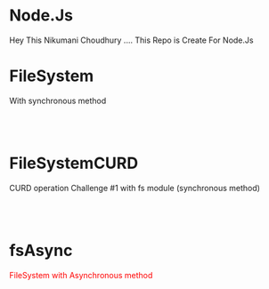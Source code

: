 # Node.Js


Hey This Nikumani Choudhury ....
This Repo is Create For Node.Js

<h1>FileSystem</h1>
<p>With synchronous method</p>
<br>
<br>
<h1>FileSystemCURD</h1>
<p>CURD operation  Challenge #1 with fs module (synchronous method)</p>
<br>
<br>
<h1>fsAsync</h1>
<p style="color:red">FileSystem with Asynchronous method</p>

